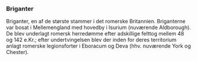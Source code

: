 ### Briganter


Briganter, en af de største stammer i det romerske Britannien. Briganterne var bosat i Mellemengland med hovedby i Isurium (nuværende Aldborough). De blev underlagt romersk herredømme efter adskillige felttog mellem 48 og 142 e.Kr.; efter undertvingelsen blev der inden for deres territorium anlagt romerske legionsforter i Eboracum og Deva (hhv. nuværende York og Chester).
